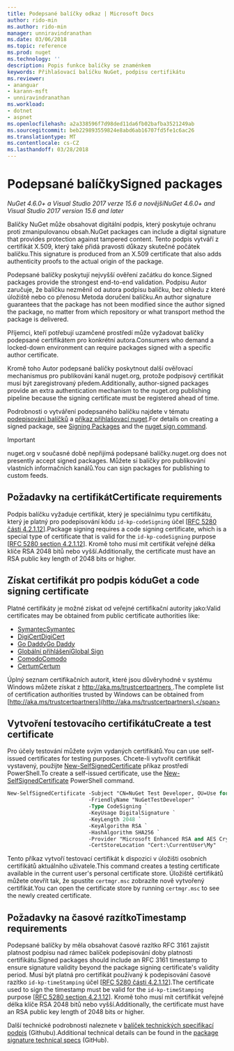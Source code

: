 ```yaml
---
title: Podepsané balíčky odkaz | Microsoft Docs
author: rido-min
ms.author: rido-min
manager: unniravindranathan
ms.date: 03/06/2018
ms.topic: reference
ms.prod: nuget
ms.technology: ''
description: Popis funkce balíčky se znaménkem
keywords: Přihlašovací balíčku NuGet, podpisu certifikátu
ms.reviewer:
- ananguar
- karann-msft
- unniravindranathan
ms.workload:
- dotnet
- aspnet
ms.openlocfilehash: a2a338596f7d98ded11da6fb02bafba3521249ab
ms.sourcegitcommit: beb229893559824e8abd6ab16707fd5fe1c6ac26
ms.translationtype: MT
ms.contentlocale: cs-CZ
ms.lasthandoff: 03/28/2018
---
```

# <a name="signed-packages"></a><span data-ttu-id="0399c-104">Podepsané balíčky</span><span class="sxs-lookup"><span data-stu-id="0399c-104">Signed packages</span></span>

<span data-ttu-id="0399c-105">*NuGet 4.6.0+ a Visual Studio 2017 verze 15.6 a novější*</span><span class="sxs-lookup"><span data-stu-id="0399c-105">*NuGet 4.6.0+ and Visual Studio 2017 version 15.6 and later*</span></span>

<span data-ttu-id="0399c-106">Balíčky NuGet může obsahovat digitální podpis, který poskytuje ochranu proti zmanipulovanou obsah.</span><span class="sxs-lookup"><span data-stu-id="0399c-106">NuGet packages can include a digital signature that provides protection against tampered content.</span></span> <span data-ttu-id="0399c-107">Tento podpis vytváří z certifikát X.509, který také přidá pravosti důkazy skutečné počátek balíčku.</span><span class="sxs-lookup"><span data-stu-id="0399c-107">This signature is produced from an X.509 certificate that also adds authenticity proofs to the actual origin of the package.</span></span>

<span data-ttu-id="0399c-108">Podepsané balíčky poskytují nejvyšší ověření začátku do konce.</span><span class="sxs-lookup"><span data-stu-id="0399c-108">Signed packages provide the strongest end-to-end validation.</span></span> <span data-ttu-id="0399c-109">Podpisu Autor zaručuje, že balíčku nezměnil od autora podpisu balíčku, bez ohledu z které úložiště nebo co přenosu Metoda doručení balíčku.</span><span class="sxs-lookup"><span data-stu-id="0399c-109">An author signature guarantees that the package has not been modified since the author signed the package, no matter from which repository or what transport method the package is delivered.</span></span>

<span data-ttu-id="0399c-110">Příjemci, kteří potřebují uzamčené prostředí může vyžadovat balíčky podepsané certifikátem pro konkrétní autora.</span><span class="sxs-lookup"><span data-stu-id="0399c-110">Consumers who demand a locked-down environment can require packages signed with a specific author certificate.</span></span>

<span data-ttu-id="0399c-111">Kromě toho Autor podepsané balíčky poskytnout další ověřovací mechanismus pro publikování kanál nuget.org, protože podpisový certifikát musí být zaregistrovaný předem.</span><span class="sxs-lookup"><span data-stu-id="0399c-111">Additionally, author-signed packages provide an extra authentication mechanism to the nuget.org publishing pipeline because the signing certificate must be registered ahead of time.</span></span>

<span data-ttu-id="0399c-112">Podrobnosti o vytváření podepsaného balíčku najdete v tématu [podepisování balíčků](../create-packages/Sign-a-package.md) a [příkaz přihlašovací nuget](../tools/cli-ref-sign.md).</span><span class="sxs-lookup"><span data-stu-id="0399c-112">For details on creating a signed package, see [Signing Packages](../create-packages/Sign-a-package.md) and the [nuget sign command](../tools/cli-ref-sign.md).</span></span>

> [!Important]
> <span data-ttu-id="0399c-113">nuget.org v současné době nepřijímá podepsané balíčky.</span><span class="sxs-lookup"><span data-stu-id="0399c-113">nuget.org does not presently accept signed packages.</span></span> <span data-ttu-id="0399c-114">Můžete si balíčky pro publikování vlastních informačních kanálů.</span><span class="sxs-lookup"><span data-stu-id="0399c-114">You can sign packages for publishing to custom feeds.</span></span>

## <a name="certificate-requirements"></a><span data-ttu-id="0399c-115">Požadavky na certifikát</span><span class="sxs-lookup"><span data-stu-id="0399c-115">Certificate requirements</span></span>

<span data-ttu-id="0399c-116">Podpis balíčku vyžaduje certifikát, který je speciálnímu typu certifikátu, který je platný pro podepisování kódu `id-kp-codeSigning` účel [[RFC 5280 části 4.2.1.12](https://tools.ietf.org/html/rfc5280#section-4.2.1.12)].</span><span class="sxs-lookup"><span data-stu-id="0399c-116">Package signing requires a code signing certificate, which is a special type of certificate that is valid for the `id-kp-codeSigning` purpose [[RFC 5280 section 4.2.1.12](https://tools.ietf.org/html/rfc5280#section-4.2.1.12)].</span></span> <span data-ttu-id="0399c-117">Kromě toho musí mít certifikát veřejné délka klíče RSA 2048 bitů nebo vyšší.</span><span class="sxs-lookup"><span data-stu-id="0399c-117">Additionally, the certificate must have an RSA public key length of 2048 bits or higher.</span></span>

## <a name="get-a-code-signing-certificate"></a><span data-ttu-id="0399c-118">Získat certifikát pro podpis kódu</span><span class="sxs-lookup"><span data-stu-id="0399c-118">Get a code signing certificate</span></span>

<span data-ttu-id="0399c-119">Platné certifikáty je možné získat od veřejné certifikační autority jako:</span><span class="sxs-lookup"><span data-stu-id="0399c-119">Valid certificates may be obtained from public certificate authorities like:</span></span>

- [<span data-ttu-id="0399c-120">Symantec</span><span class="sxs-lookup"><span data-stu-id="0399c-120">Symantec</span></span>](https://trustcenter.websecurity.symantec.com/process/trust/productOptions?productType=SoftwareValidationClass3)
- [<span data-ttu-id="0399c-121">DigiCert</span><span class="sxs-lookup"><span data-stu-id="0399c-121">DigiCert</span></span>](https://www.digicert.com/code-signing/)
- [<span data-ttu-id="0399c-122">Go Daddy</span><span class="sxs-lookup"><span data-stu-id="0399c-122">Go Daddy</span></span>](https://www.godaddy.com/web-security/code-signing-certificate)
- [<span data-ttu-id="0399c-123">Globální přihlášení</span><span class="sxs-lookup"><span data-stu-id="0399c-123">Global Sign</span></span>](https://www.globalsign.com/en/code-signing-certificate/)
- [<span data-ttu-id="0399c-124">Comodo</span><span class="sxs-lookup"><span data-stu-id="0399c-124">Comodo</span></span>](https://www.comodo.com/e-commerce/code-signing/code-signing-certificate.php)
- [<span data-ttu-id="0399c-125">Certum</span><span class="sxs-lookup"><span data-stu-id="0399c-125">Certum</span></span>](https://www.certum.eu/certum/cert,offer_en_open_source_cs.xml) 

<span data-ttu-id="0399c-126">Úplný seznam certifikačních autorit, které jsou důvěryhodné v systému Windows můžete získat z [ http://aka.ms/trustcertpartners ](http://aka.ms/trustcertpartners).</span><span class="sxs-lookup"><span data-stu-id="0399c-126">The complete list of certification authorities trusted by Windows can be obtained from [http://aka.ms/trustcertpartners](http://aka.ms/trustcertpartners).</span></span>

## <a name="create-a-test-certificate"></a><span data-ttu-id="0399c-127">Vytvoření testovacího certifikátu</span><span class="sxs-lookup"><span data-stu-id="0399c-127">Create a test certificate</span></span>

<span data-ttu-id="0399c-128">Pro účely testování můžete svým vydaných certifikátů.</span><span class="sxs-lookup"><span data-stu-id="0399c-128">You can use self-issued certificates for testing purposes.</span></span> <span data-ttu-id="0399c-129">Chcete-li vytvořit certifikát vystavený, použijte [New-SelfSignedCertificate](https://docs.microsoft.com/en-us/powershell/module/pkiclient/new-selfsignedcertificate) příkaz prostředí PowerShell.</span><span class="sxs-lookup"><span data-stu-id="0399c-129">To create a self-issued certificate, use the [New-SelfSignedCertificate](https://docs.microsoft.com/en-us/powershell/module/pkiclient/new-selfsignedcertificate) PowerShell command.</span></span>

```ps
New-SelfSignedCertificate -Subject "CN=NuGet Test Developer, OU=Use for testing purposes ONLY" `
                          -FriendlyName "NuGetTestDeveloper" `
                          -Type CodeSigning `
                          -KeyUsage DigitalSignature `
                          -KeyLength 2048 `
                          -KeyAlgorithm RSA `
                          -HashAlgorithm SHA256 `
                          -Provider "Microsoft Enhanced RSA and AES Cryptographic Provider" `
                          -CertStoreLocation "Cert:\CurrentUser\My" 
```

<span data-ttu-id="0399c-130">Tento příkaz vytvoří testovací certifikát k dispozici v úložišti osobních certifikátů aktuálního uživatele.</span><span class="sxs-lookup"><span data-stu-id="0399c-130">This command creates a testing certificate available in the current user's personal certificate store.</span></span> <span data-ttu-id="0399c-131">Úložiště certifikátů můžete otevřít tak, že spustíte `certmgr.msc` zobrazíte nově vytvořený certifikát.</span><span class="sxs-lookup"><span data-stu-id="0399c-131">You can open the certificate store by running `certmgr.msc` to see the newly created certificate.</span></span>

## <a name="timestamp-requirements"></a><span data-ttu-id="0399c-132">Požadavky na časové razítko</span><span class="sxs-lookup"><span data-stu-id="0399c-132">Timestamp requirements</span></span>

<span data-ttu-id="0399c-133">Podepsané balíčky by měla obsahovat časové razítko RFC 3161 zajistit platnost podpisu nad rámec balíček podepisování doby platnosti certifikátu.</span><span class="sxs-lookup"><span data-stu-id="0399c-133">Signed packages should include an RFC 3161 timestamp to ensure signature validity beyond the package signing certificate's validity period.</span></span> <span data-ttu-id="0399c-134">Musí být platná pro certifikát používaný k podepisování časové razítko `id-kp-timeStamping` účel [[RFC 5280 části 4.2.1.12](https://tools.ietf.org/html/rfc5280#section-4.2.1.12)].</span><span class="sxs-lookup"><span data-stu-id="0399c-134">The certificate used to sign the timestamp must be valid for the `id-kp-timeStamping` purpose [[RFC 5280 section 4.2.1.12](https://tools.ietf.org/html/rfc5280#section-4.2.1.12)].</span></span> <span data-ttu-id="0399c-135">Kromě toho musí mít certifikát veřejné délka klíče RSA 2048 bitů nebo vyšší.</span><span class="sxs-lookup"><span data-stu-id="0399c-135">Additionally, the certificate must have an RSA public key length of 2048 bits or higher.</span></span>

<span data-ttu-id="0399c-136">Další technické podrobnosti naleznete v [balíček technických specifikací podpis](https://github.com/NuGet/Home/wiki/Package-Signatures-Technical-Details) (Githubu).</span><span class="sxs-lookup"><span data-stu-id="0399c-136">Additional technical details can be found in the [package signature technical specs](https://github.com/NuGet/Home/wiki/Package-Signatures-Technical-Details) (GitHub).</span></span>
